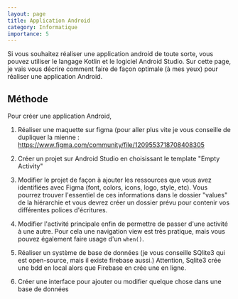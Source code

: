 ```yaml
---
layout: page
title: Application Android
category: Informatique
importance: 5
---
```

Si vous souhaitez réaliser une application android de toute sorte, vous pouvez utiliser le langage Kotlin et le logiciel Android Studio. Sur cette page, je vais vous décrire comment faire de façon optimale (à mes yeux) pour réaliser une application Android.

## Méthode
Pour créer une application Android,

1. Réaliser une maquette sur figma (pour aller plus vite je vous conseille de dupliquer la mienne : <https://www.figma.com/community/file/1209553718708408305>

2. Créer un projet sur Android Studio en choisissant le template "Empty Activity"

3. Modifier le projet de façon à ajouter les ressources que vous avez identifiées avec Figma (font, colors, icons, logo, style, etc). Vous pourrez trouver l'essentiel de ces informations dans le dossier "values" de la hiérarchie et vous devrez créer un dossier prévu pour contenir vos différentes polices d'écritures.

4. Modifier l'activité principale enfin de permettre de passer d'une activité à une autre. Pour cela une navigation view est très pratique, mais vous pouvez également faire usage d'un `when()`.

5. Réaliser un système de base de données (je vous conseille SQlite3 qui est open-source, mais il existe firebase aussi.)
Attention, Sqlite3 crée une bdd en local alors que Firebase en crée une en ligne.

6. Créer une interface pour ajouter ou modifier quelque chose dans une base de données

